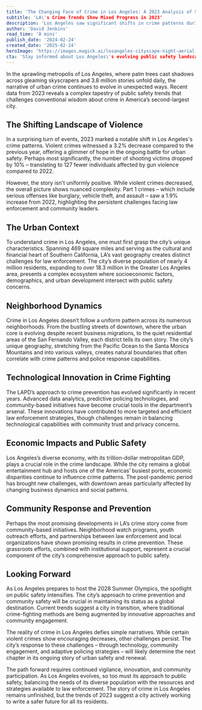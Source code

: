 ```yaml
---
title: 'The Changing Face of Crime in Los Angeles: A 2023 Analysis of Safety in the City of Angels'
subtitle: 'LA\'s Crime Trends Show Mixed Progress in 2023'
description: 'Los Angeles saw significant shifts in crime patterns during 2023, with violent crimes decreasing by 3.2% while Part 1 crimes increased slightly. The city\'s approach to public safety continues to evolve through technological innovation and community engagement, as it prepares for future challenges including the 2028 Olympics.'
author: 'David Jenkins'
read_time: '8 mins'
publish_date: '2024-02-24'
created_date: '2025-02-24'
heroImage: 'https://images.magick.ai/losangeles-cityscape-night-aerial.jpg'
cta: 'Stay informed about Los Angeles\'s evolving public safety landscape. Follow us on LinkedIn for more in-depth analysis of urban crime trends and community initiatives shaping our city's future.'
---
```


In the sprawling metropolis of Los Angeles, where palm trees cast shadows across gleaming skyscrapers and 3.8 million stories unfold daily, the narrative of urban crime continues to evolve in unexpected ways. Recent data from 2023 reveals a complex tapestry of public safety trends that challenges conventional wisdom about crime in America’s second-largest city.

## The Shifting Landscape of Violence

In a surprising turn of events, 2023 marked a notable shift in Los Angeles's crime patterns. Violent crimes witnessed a 3.2% decrease compared to the previous year, offering a glimmer of hope in the ongoing battle for urban safety. Perhaps most significantly, the number of shooting victims dropped by 10% – translating to 127 fewer individuals affected by gun violence compared to 2022.

However, the story isn't uniformly positive. While violent crimes decreased, the overall picture shows nuanced complexity. Part 1 crimes – which include serious offenses like burglary, vehicle theft, and assault – saw a 1.9% increase from 2022, highlighting the persistent challenges facing law enforcement and community leaders.

## The Urban Context

To understand crime in Los Angeles, one must first grasp the city’s unique characteristics. Spanning 469 square miles and serving as the cultural and financial heart of Southern California, LA’s vast geography creates distinct challenges for law enforcement. The city’s diverse population of nearly 4 million residents, expanding to over 18.3 million in the Greater Los Angeles area, presents a complex ecosystem where socioeconomic factors, demographics, and urban development intersect with public safety concerns.

## Neighborhood Dynamics

Crime in Los Angeles doesn’t follow a uniform pattern across its numerous neighborhoods. From the bustling streets of downtown, where the urban core is evolving despite recent business migrations, to the quiet residential areas of the San Fernando Valley, each district tells its own story. The city’s unique geography, stretching from the Pacific Ocean to the Santa Monica Mountains and into various valleys, creates natural boundaries that often correlate with crime patterns and police response capabilities.

## Technological Innovation in Crime Fighting

The LAPD’s approach to crime prevention has evolved significantly in recent years. Advanced data analytics, predictive policing technologies, and community-based initiatives have become crucial tools in the department’s arsenal. These innovations have contributed to more targeted and efficient law enforcement strategies, though challenges remain in balancing technological capabilities with community trust and privacy concerns.

## Economic Impacts and Public Safety

Los Angeles’s diverse economy, with its trillion-dollar metropolitan GDP, plays a crucial role in the crime landscape. While the city remains a global entertainment hub and hosts one of the Americas’ busiest ports, economic disparities continue to influence crime patterns. The post-pandemic period has brought new challenges, with downtown areas particularly affected by changing business dynamics and social patterns.

## Community Response and Prevention

Perhaps the most promising developments in LA’s crime story come from community-based initiatives. Neighborhood watch programs, youth outreach efforts, and partnerships between law enforcement and local organizations have shown promising results in crime prevention. These grassroots efforts, combined with institutional support, represent a crucial component of the city’s comprehensive approach to public safety.

## Looking Forward

As Los Angeles prepares to host the 2028 Summer Olympics, the spotlight on public safety intensifies. The city’s approach to crime prevention and community safety will be crucial in maintaining its status as a global destination. Current trends suggest a city in transition, where traditional crime-fighting methods are being augmented by innovative approaches and community engagement.

The reality of crime in Los Angeles defies simple narratives. While certain violent crimes show encouraging decreases, other challenges persist. The city’s response to these challenges – through technology, community engagement, and adaptive policing strategies – will likely determine the next chapter in its ongoing story of urban safety and renewal.

The path forward requires continued vigilance, innovation, and community participation. As Los Angeles evolves, so too must its approach to public safety, balancing the needs of its diverse population with the resources and strategies available to law enforcement. The story of crime in Los Angeles remains unfinished, but the trends of 2023 suggest a city actively working to write a safer future for all its residents.